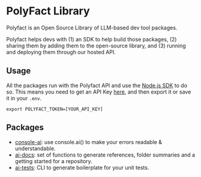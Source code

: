 # PolyFact Library

Polyfact is an Open Source Library of LLM-based dev tool packages.

Polyfact helps devs with (1) an SDK to help build those packages, (2) sharing them by adding them to the open-source library, and (3) running and deploying them through our hosted API.

## Usage

All the packages run with the Polyfact API and use the [Node.js SDK](https://www.github.com/polyfact/polyfact-node) to do so. This means you need to get an API Key [here](https://app.polyfact.com), and then export it or save it in your `.env`.

`export POLYFACT_TOKEN=[YOUR_API_KEY]`

## Packages

- [console-ai](https://github.com/kevin-btc/console-ai): use console.ai() to make your errors readable & understandable.
- [ai-docs](https://github.com/polyfact/ai-docs): set of functions to generate references, folder summaries and a getting started for a repository.
- [ai-tests](https://github.com/lowczarc/ai-tests): CLI to generate boilerplate for your unit tests.
